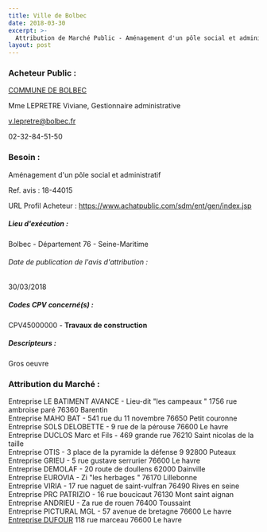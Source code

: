 ```yaml
---
title: Ville de Bolbec
date: 2018-03-30
excerpt: >-
  Attribution de Marché Public - Aménagement d'un pôle social et administratif
layout: post
---
```


### Acheteur Public : 
<a href="/acheteur-33/siren-217601145"> COMMUNE DE BOLBEC</a><br/>

Mme LEPRETRE Viviane, Gestionnaire administrative

v.lepretre@bolbec.fr

02-32-84-51-50

### Besoin :

Aménagement d'un pôle social et administratif

Ref. avis : 18-44015

URL Profil Acheteur : https://www.achatpublic.com/sdm/ent/gen/index.jsp

##### Lieu d'exécution :

Bolbec - Département 76 - Seine-Maritime

###### Date de publication de l'avis d'attribution : 
30/03/2018

##### Codes CPV concerné(s) :
CPV45000000 - **Travaux de construction** <br/>

##### Descripteurs :
Gros oeuvre <br/>

### Attribution du Marché :
Entreprise LE BATIMENT AVANCE - Lieu-dit "les campeaux " 1756 rue ambroise paré 76360 Barentin <br/>
Entreprise MAHO BAT - 541 rue du 11 novembre 76650 Petit couronne <br/>
Entreprise SOLS DELOBETTE - 9 rue de la pérouse 76600 Le havre <br/>
Entreprise DUCLOS Marc et Fils - 469 grande rue 76210 Saint nicolas de la taille <br/>
Entreprise OTIS - 3 place de la pyramide la défense 9 92800 Puteaux <br/>
Entreprise GRIEU - 5 rue gustave serrurier 76600 Le havre <br/>
Entreprise DEMOLAF - 20 route de doullens 62000 Dainville <br/>
Entreprise EUROVIA - Zi "les herbages " 76170 Lillebonne <br/>
Entreprise VIRIA - 17 rue naguet de saint-vulfran 76490 Rives en seine <br/>
Entreprise PRC PATRIZIO - 16 rue boucicaut 76130 Mont saint aignan <br/>
Entreprise ANDRIEU - Za rue de rouen 76400 Toussaint <br/>
Entreprise PICTURAL MGL - 57 avenue de bretagne 76600 Le havre <br/>
<a href="/entreprise-257/siren-357502871"> Entreprise DUFOUR</a>    118 rue marceau 76600 Le havre <br/>

